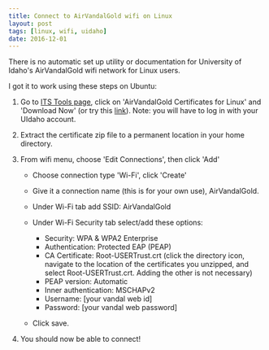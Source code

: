 ```yaml
---
title: Connect to AirVandalGold wifi on Linux
layout: post
tags: [linux, wifi, uidaho]
date: 2016-12-01
---
```


There is no automatic set up utility or documentation for University of Idaho's AirVandalGold wifi network for Linux users. 

I got it to work using these steps on Ubuntu:

1. Go to [ITS Tools page](http://www.uidaho.edu/infrastructure/its/services/software/its-tools), click on 'AirVandalGold Certificates for Linux' and 'Download Now' (or try this [link](https://downloads.uidaho.edu/Support/AVGCert.zip)). Note: you will have to log in with your UIdaho account.

2. Extract the certificate zip file to a permanent location in your home directory.

3. From wifi menu, choose 'Edit Connections', then click 'Add'
    - Choose connection type 'Wi-Fi', click 'Create'
    
    - Give it a connection name (this is for your own use), AirVandalGold.
    
    - Under Wi-Fi tab add SSID: AirVandalGold
    
    - Under Wi-Fi Security tab select/add these options:
      - Security: WPA & WPA2 Enterprise
      - Authentication: Protected EAP (PEAP)
      - CA Certificate: Root-USERTrust.crt (click the directory icon, navigate to the location of the certificates you unzipped, and select Root-USERTrust.crt. Adding the other is not necessary)
      - PEAP version: Automatic
      - Inner authentication: MSCHAPv2
      - Username: [your vandal web id]
      - Password: [your vandal web password]
    
    - Click save.

4. You should now be able to connect!
